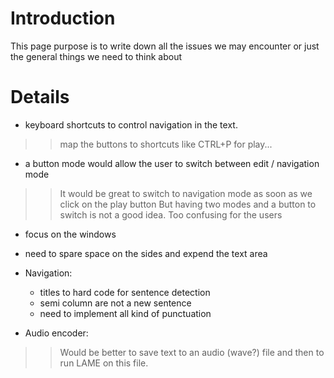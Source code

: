 # Introduction #

This page purpose is to write down all the issues we may encounter or just the general things we need to think about


# Details #

  * keyboard shortcuts to control navigation in the text.
> > map the buttons to shortcuts like CTRL+P for play...

  * a button mode would allow the user to switch between edit / navigation mode
> > It would be great to switch to navigation mode as soon as we click on the play button
> > But having two modes and a button to switch is not a good idea. Too confusing for the        users

  * focus on the windows

  * need to spare space on the sides and expend the text area

  * Navigation:
    * titles to hard code for sentence detection
    * semi column are not a new sentence
    * need to implement all kind of punctuation

  * Audio encoder:
> > Would be better to save text to an audio (wave?) file and then to run LAME on this file.